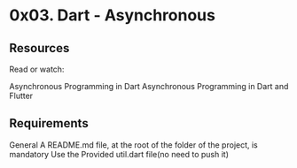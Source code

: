 # 0x03. Dart - Asynchronous
## Resources
Read or watch:

Asynchronous Programming in Dart
Asynchronous Programming in Dart and Flutter
## Requirements
General
A README.md file, at the root of the folder of the project, is mandatory
Use the Provided util.dart file(no need to push it)